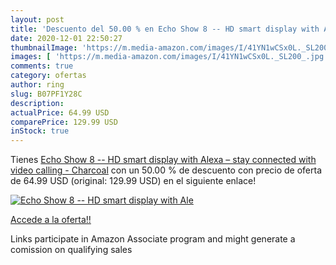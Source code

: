```yaml
---
layout: post
title: 'Descuento del 50.00 % en Echo Show 8 -- HD smart display with Ale'
date: 2020-12-01 22:50:27
thumbnailImage: 'https://m.media-amazon.com/images/I/41YN1wCSx0L._SL200_.jpg'
images: [ 'https://m.media-amazon.com/images/I/41YN1wCSx0L._SL200_.jpg' ]
comments: true
category: ofertas
author: ring
slug: B07PF1Y28C
description:
actualPrice: 64.99 USD
comparePrice: 129.99 USD
inStock: true
---
```


Tienes [Echo Show 8 -- HD smart display with Alexa – stay connected with video calling - Charcoal](https://www.amazon.com/dp/B07PF1Y28C/?tag=tolees-20) con un 50.00 % de descuento con precio de oferta de 64.99 USD (original: 129.99 USD) en el siguiente enlace!

[![Echo Show 8 -- HD smart display with Ale](https://m.media-amazon.com/images/I/41YN1wCSx0L._SL200_.jpg)](https://www.amazon.com/dp/B07PF1Y28C/?tag=tolees-20)

[Accede a la oferta!!](https://www.amazon.com/dp/B07PF1Y28C/?tag=tolees-20)

Links participate in Amazon Associate program and might generate a comission on qualifying sales


